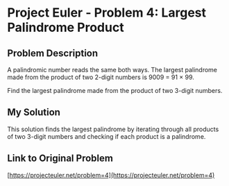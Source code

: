 # Project Euler - Problem 4: Largest Palindrome Product

## Problem Description

A palindromic number reads the same both ways. The largest palindrome made from the product of two 2-digit numbers is 9009 = 91 × 99.

Find the largest palindrome made from the product of two 3-digit numbers.

## My Solution

This solution finds the largest palindrome by iterating through all products of two 3-digit numbers and checking if each product is a palindrome.

## Link to Original Problem

[https://projecteuler.net/problem=4](https://projecteuler.net/problem=4)